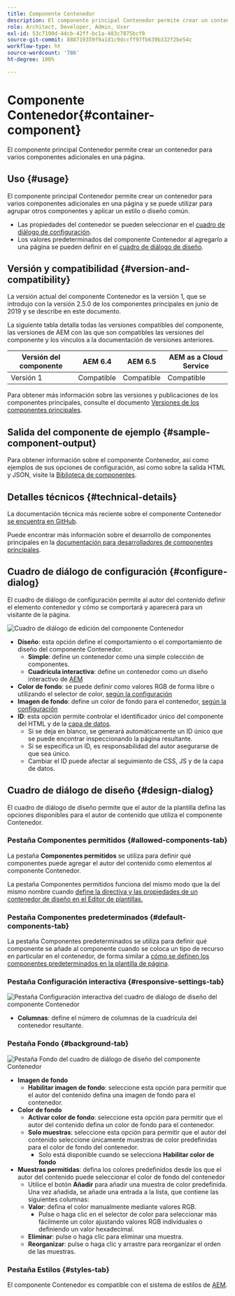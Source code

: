 ```yaml
---
title: Componente Contenedor
description: El componente principal Contenedor permite crear un contenedor para varios componentes adicionales en una página.
role: Architect, Developer, Admin, User
exl-id: 53c7190d-44cb-42ff-bc1a-483c7875bcf8
source-git-commit: 888719359f9a1d1c9dccff97fb639b332f2be54c
workflow-type: ht
source-wordcount: '786'
ht-degree: 100%

---
```


# Componente Contenedor{#container-component}

El componente principal Contenedor permite crear un contenedor para varios componentes adicionales en una página.

## Uso {#usage}

El componente principal Contenedor permite crear un contenedor para varios componentes adicionales en una página y se puede utilizar para agrupar otros componentes y aplicar un estilo o diseño común.

* Las propiedades del contenedor se pueden seleccionar en el [cuadro de diálogo de configuración](#configure-dialog).
* Los valores predeterminados del componente Contenedor al agregarlo a una página se pueden definir en el [cuadro de diálogo de diseño](#design-dialog).

## Versión y compatibilidad {#version-and-compatibility}

La versión actual del componente Contenedor es la versión 1, que se introdujo con la versión 2.5.0 de los componentes principales en junio de 2019 y se describe en este documento.

La siguiente tabla detalla todas las versiones compatibles del componente, las versiones de AEM con las que son compatibles las versiones del componente y los vínculos a la documentación de versiones anteriores.

| Versión del componente | AEM 6.4 | AEM 6.5 | AEM as a Cloud Service |
|--- |--- |---|---|
| Versión 1 | Compatible | Compatible | Compatible |

Para obtener más información sobre las versiones y publicaciones de los componentes principales, consulte el documento [Versiones de los componentes principales](/help/versions.md).

## Salida del componente de ejemplo {#sample-component-output}

Para obtener información sobre el componente Contenedor, así como ejemplos de sus opciones de configuración, así como sobre la salida HTML y JSON, visite la [Biblioteca de componentes](https://adobe.com/go/aem_cmp_library_container_es).

## Detalles técnicos {#technical-details}

La documentación técnica más reciente sobre el componente Contenedor [se encuentra en GitHub](https://adobe.com/go/aem_cmp_tech_container_v1_es).

Puede encontrar más información sobre el desarrollo de componentes principales en la [documentación para desarrolladores de componentes principales](/help/developing/overview.md).

## Cuadro de diálogo de configuración {#configure-dialog}

El cuadro de diálogo de configuración permite al autor del contenido definir el elemento contenedor y cómo se comportará y aparecerá para un visitante de la página.

![Cuadro de diálogo de edición del componente Contenedor](/help/assets/container-edit.png)

* **Diseño**: esta opción define el comportamiento o el comportamiento de diseño del componente Contenedor.
   * **Simple**: define un contenedor como una simple colección de componentes.
   * **Cuadrícula interactiva**: define un contenedor como un diseño interactivo de [AEM](https://experienceleague.adobe.com/docs/experience-manager-cloud-service/sites/authoring/features/responsive-layout.html?lang=es)
* **Color de fondo**: se puede definir como valores RGB de forma libre o utilizando el selector de color, [según la configuración](#background-tab)
* **Imagen de fondo**: define un color de fondo para el contenedor, [según la configuración](#background-tab)
* **ID**: esta opción permite controlar el identificador único del componente del HTML y de la [capa de datos](/help/developing/data-layer/overview.md).
   * Si se deja en blanco, se generará automáticamente un ID único que se puede encontrar inspeccionando la página resultante.
   * Si se especifica un ID, es responsabilidad del autor asegurarse de que sea único.
   * Cambiar el ID puede afectar al seguimiento de CSS, JS y de la capa de datos.

## Cuadro de diálogo de diseño {#design-dialog}

El cuadro de diálogo de diseño permite que el autor de la plantilla defina las opciones disponibles para el autor de contenido que utiliza el componente Contenedor.

### Pestaña Componentes permitidos {#allowed-components-tab}

La pestaña **Componentes permitidos** se utiliza para definir qué componentes puede agregar el autor del contenido como elementos al componente Contenedor.

La pestaña Componentes permitidos funciona del mismo modo que la del mismo nombre cuando [define la directiva y las propiedades de un contenedor de diseño en el Editor de plantillas.](https://experienceleague.adobe.com/docs/experience-manager-cloud-service/sites/authoring/features/templates.html?lang=es)

### Pestaña Componentes predeterminados {#default-components-tab}

La pestaña Componentes predeterminados se utiliza para definir qué componente se añade al componente cuando se coloca un tipo de recurso en particular en el contenedor, de forma similar a [cómo se definen los componentes predeterminados en la plantilla de página](https://experienceleague.adobe.com/docs/experience-manager-cloud-service/sites/authoring/features/templates.html?lang=es).

### Pestaña Configuración interactiva {#responsive-settings-tab}

![Pestaña Configuración interactiva del cuadro de diálogo de diseño del componente Contenedor](/help/assets/container-design-responsive.png)

* **Columnas**: define el número de columnas de la cuadrícula del contenedor resultante.

### Pestaña Fondo {#background-tab}

![Pestaña Fondo del cuadro de diálogo de diseño del componente Contenedor](/help/assets/container-design-background.png)

* **Imagen de fondo**
   * **Habilitar imagen de fondo**: seleccione esta opción para permitir que el autor del contenido defina una imagen de fondo para el contenedor.
* **Color de fondo**
   * **Activar color de fondo**: seleccione esta opción para permitir que el autor del contenido defina un color de fondo para el contenedor.
   * **Solo muestras**: seleccione esta opción para permitir que el autor del contenido seleccione únicamente muestras de color predefinidas para el color de fondo del contenedor.
      * Solo está disponible cuando se selecciona **Habilitar color de fondo**
* **Muestras permitidas**: defina los colores predefinidos desde los que el autor del contenido puede seleccionar el color de fondo del contenedor
   * Utilice el botón **Añadir** para añadir una muestra de color predefinida. Una vez añadida, se añade una entrada a la lista, que contiene las siguientes columnas:
   * **Valor**: defina el color manualmente mediante valores RGB.
      * Pulse o haga clic en el selector de color para seleccionar más fácilmente un color ajustando valores RGB individuales o definiendo un valor hexadecimal.
   * **Eliminar**: pulse o haga clic para eliminar una muestra.
   * **Reorganizar**: pulse o haga clic y arrastre para reorganizar el orden de las muestras.

### Pestaña Estilos {#styles-tab}

El componente Contenedor es compatible con el sistema de estilos de [AEM](/help/get-started/authoring.md#component-styling).
